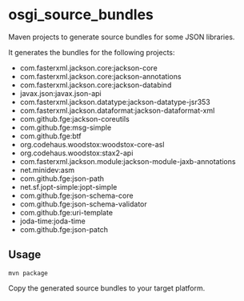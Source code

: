 osgi_source_bundles
===================

Maven projects to generate source bundles for some JSON libraries.

It generates the bundles for the following projects:
 - com.fasterxml.jackson.core:jackson-core
 - com.fasterxml.jackson.core:jackson-annotations
 - com.fasterxml.jackson.core:jackson-databind
 - javax.json:javax.json-api
 - com.fasterxml.jackson.datatype:jackson-datatype-jsr353
 - com.fasterxml.jackson.dataformat:jackson-dataformat-xml
 - com.github.fge:jackson-coreutils
 - com.github.fge:msg-simple
 - com.github.fge:btf
 - org.codehaus.woodstox:woodstox-core-asl
 - org.codehaus.woodstox:stax2-api
 - com.fasterxml.jackson.module:jackson-module-jaxb-annotations
 - net.minidev:asm
 - com.github.fge:json-path
 - net.sf.jopt-simple:jopt-simple
 - com.github.fge:json-schema-core
 - com.github.fge:json-schema-validator
 - com.github.fge:uri-template
 - joda-time:joda-time
 - com.github.fge:json-patch

Usage
-----

`mvn package`

Copy the generated source bundles to your target platform.

